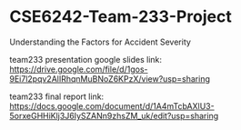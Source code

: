 # CSE6242-Team-233-Project
Understanding the Factors for Accident Severity​

team233 presentation google slides link:
https://drive.google.com/file/d/1gos-9Ei7l2pqv2AlIRhqnMuBNoZ6KPzX/view?usp=sharing


team233 final report link:
https://docs.google.com/document/d/1A4mTcbAXlU3-5orxeGHHiKlj3J6IySZANn9zhsZM_uk/edit?usp=sharing
